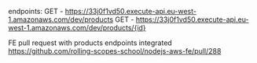 endpoints:
  GET - https://33j0f1vd50.execute-api.eu-west-1.amazonaws.com/dev/products
  GET - https://33j0f1vd50.execute-api.eu-west-1.amazonaws.com/dev/products/{id}

FE pull request with products endpoints integrated
https://github.com/rolling-scopes-school/nodejs-aws-fe/pull/288
